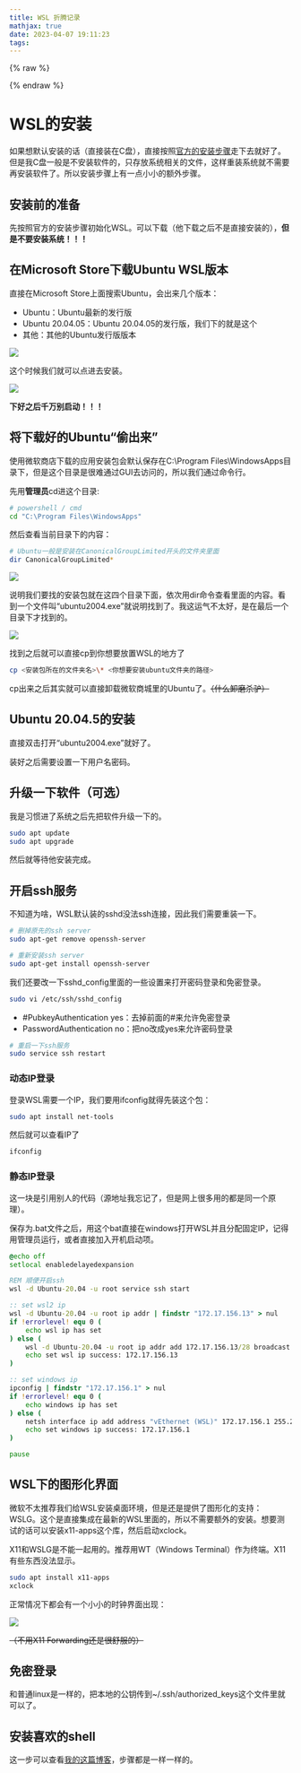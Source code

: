 ```yaml
---
title: WSL 折腾记录
mathjax: true
date: 2023-04-07 19:11:23
tags:
---
```


{% raw %}<div class="post-summary">{% endraw %}

之前报了一个GAMES 106的网络公开课，讲渲染管线的，说是windows，mac和linux都能build，但是windows属实不太适合写代码~~（搞了半天搞出一堆bug、缺依赖库，属实难蚌）~~。但是想用linux但是在VM里面不是很好去使用GPU，正巧搜的时候看到最新的WSL2用的其实是windows的GPU，所以就小小的折腾了一下。

本次安装的linux发行版是Ubuntu 20.04.05。

{% raw %}</div>{% endraw %}

<!-- more -->

<style type="text/css">
.post-summary { display: none; }
</style>

# WSL的安装

如果想默认安装的话（直接装在C盘），直接按照[官方的安装步骤](https://ubuntu.com/tutorials/install-ubuntu-on-wsl2-on-windows-10#1-overview)走下去就好了。但是我C盘一般是不安装软件的，只存放系统相关的文件，这样重装系统就不需要再安装软件了。所以安装步骤上有一点小小的额外步骤。

## 安装前的准备

先按照官方的安装步骤初始化WSL。可以下载（他下载之后不是直接安装的），**但是不要安装系统！！！**

## 在Microsoft Store下载Ubuntu WSL版本

直接在Microsoft Store上面搜索Ubuntu，会出来几个版本：

* Ubuntu：Ubuntu最新的发行版
* Ubuntu 20.04.05：Ubuntu 20.04.05的发行版，我们下的就是这个
* 其他：其他的Ubuntu发行版版本

![](/img/article/WSL-折腾记录/Microsoft-Store.png)

这个时候我们就可以点进去安装。

![](/img/article/WSL-折腾记录/Ubuntu-20.04.5商店安装.png)

**下好之后千万别启动！！！**

## 将下载好的Ubuntu“偷出来”

使用微软商店下载的应用安装包会默认保存在C:\Program Files\WindowsApps目录下，但是这个目录是很难通过GUI去访问的，所以我们通过命令行。

先用**管理员**cd进这个目录:

```bash
# powershell / cmd
cd "C:\Program Files\WindowsApps"
```
然后查看当前目录下的内容：

```bash
# Ubuntu一般是安装在CanonicalGroupLimited开头的文件夹里面
dir CanonicalGroupLimited*
```

![](/img/article/WSL-折腾记录/WindowsApps.png)

说明我们要找的安装包就在这四个目录下面，依次用dir命令查看里面的内容。看到一个文件叫“ubuntu2004.exe”就说明找到了。我这运气不太好，是在最后一个目录下才找到的。

![](/img/article/WSL-折腾记录/WindowsApps-Find.png)

找到之后就可以直接cp到你想要放置WSL的地方了

```bash
cp <安装包所在的文件夹名>\* <你想要安装ubuntu文件夹的路径>
```

cp出来之后其实就可以直接卸载微软商城里的Ubuntu了。~~（什么卸磨杀驴）~~

## Ubuntu 20.04.5的安装

直接双击打开“ubuntu2004.exe”就好了。

装好之后需要设置一下用户名密码。

## 升级一下软件（可选）

我是习惯进了系统之后先把软件升级一下的。

```bash
sudo apt update
sudo apt upgrade
```

然后就等待他安装完成。

## 开启ssh服务

不知道为啥，WSL默认装的sshd没法ssh连接，因此我们需要重装一下。

```bash
# 删掉原先的ssh server
sudo apt-get remove openssh-server

# 重新安装ssh server
sudo apt-get install openssh-server
```

我们还要改一下sshd_config里面的一些设置来打开密码登录和免密登录。

```bash
sudo vi /etc/ssh/sshd_config
```

* #PubkeyAuthentication yes：去掉前面的#来允许免密登录
* PasswordAuthentication no：把no改成yes来允许密码登录

```bash
# 重启一下ssh服务
sudo service ssh restart
```

### 动态IP登录

登录WSL需要一个IP，我们要用ifconfig就得先装这个包：

```bash
sudo apt install net-tools
```

然后就可以查看IP了

```bash
ifconfig
```

### 静态IP登录

这一块是引用别人的代码（源地址我忘记了，但是网上很多用的都是同一个原理）。

保存为.bat文件之后，用这个bat直接在windows打开WSL并且分配固定IP，记得用管理员运行，或者直接加入开机启动项。

```bat
@echo off
setlocal enabledelayedexpansion

REM 顺便开启ssh
wsl -d Ubuntu-20.04 -u root service ssh start

:: set wsl2 ip
wsl -d Ubuntu-20.04 -u root ip addr | findstr "172.17.156.13" > nul
if !errorlevel! equ 0 (
    echo wsl ip has set
) else (
    wsl -d Ubuntu-20.04 -u root ip addr add 172.17.156.13/28 broadcast 172.17.156.15 dev eth0 label eth0:1
    echo set wsl ip success: 172.17.156.13
)

:: set windows ip
ipconfig | findstr "172.17.156.1" > nul
if !errorlevel! equ 0 (
    echo windows ip has set
) else (
    netsh interface ip add address "vEthernet (WSL)" 172.17.156.1 255.255.255.240
    echo set windows ip success: 172.17.156.1
)

pause
```

## WSL下的图形化界面

微软不太推荐我们给WSL安装桌面环境，但是还是提供了图形化的支持：WSLG。这个是直接集成在最新的WSL里面的，所以不需要额外的安装。想要测试的话可以安装x11-apps这个库，然后启动xclock。

X11和WSLG是不能一起用的。推荐用WT（Windows Terminal）作为终端。X11有些东西没法显示。

```bash
sudo apt install x11-apps
xclock
```

正常情况下都会有一个小小的时钟界面出现：

![](/img/article/WSL-折腾记录/xclock.png)

~~（不用X11 Forwarding还是很舒服的）~~

## 免密登录

和普通linux是一样的，把本地的公钥传到~/.ssh/authorized_keys这个文件里就可以了。

## 安装喜欢的shell

这一步可以查看[我的这篇博客](https://ljiong201108.github.io/2022/12/03/Linux-&-VirtualBox%E4%BD%BF%E7%94%A8%E6%89%8B%E5%86%8C/)，步骤都是一样一样的。